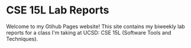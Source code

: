 # CSE 15L Lab Reports

Welcome to my Gtihub Pages website! This site contains my biweekly lab reports for a class I'm taking at UCSD: CSE 15L (Software Tools and Techniques).
